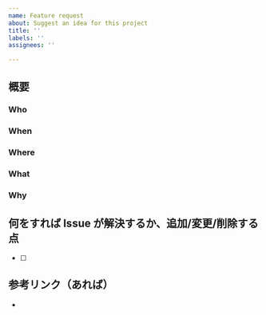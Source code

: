 ```yaml
---
name: Feature request
about: Suggest an idea for this project
title: ''
labels: ''
assignees: ''

---
```


## 概要
<!-- Issue の概要をこの行の下から書いてください。 -->


<!-- Issue の 5W(1H) をこの行の下から埋めてください。課題を明確化するために、全ての項目を埋めることを推奨します。-->
### Who


### When


### Where


### What


### Why


<!-- ### How
How は「この方法で解決しそう」という案があれば追記してください。 -->


## 何をすれば Issue が解決するか、追加/変更/削除する点
<!-- 箇条書きでこの行の下から書いてください。 -->
- [ ] 


## 参考リンク（あれば）
<!-- [タイトル](URL) 書式でリンクになります。 -->
-
